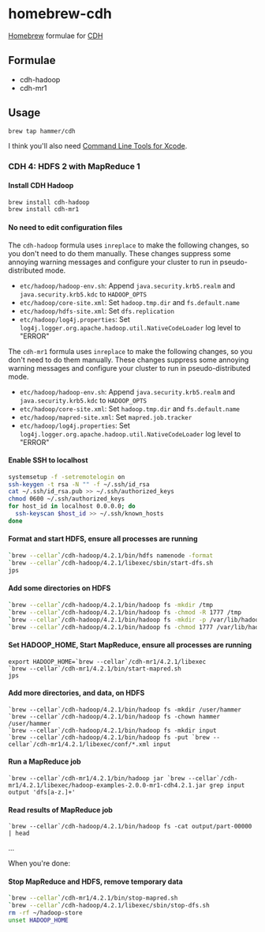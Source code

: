 homebrew-cdh
============

[Homebrew](http://mxcl.github.com/homebrew/) formulae for [CDH](http://www.cloudera.com/content/cloudera/en/products/cdh.html)

## Formulae
* cdh-hadoop
* cdh-mr1

## Usage

```bash
brew tap hammer/cdh
```

I think you'll also need [Command Line Tools for Xcode](http://developer.apple.com/downloads).

### CDH 4: HDFS 2 with MapReduce 1

#### Install CDH Hadoop

```bash
brew install cdh-hadoop
brew install cdh-mr1
```

#### No need to edit configuration files

The `cdh-hadoop` formula uses `inreplace` to make the following changes, so you don't need to do them manually. These changes suppress some annoying warning messages and configure your cluster to run in pseudo-distributed mode.
* `etc/hadoop/hadoop-env.sh`: Append `java.security.krb5.realm` and `java.security.krb5.kdc` to `HADOOP_OPTS`
* `etc/hadoop/core-site.xml`: Set `hadoop.tmp.dir` and `fs.default.name`
* `etc/hadoop/hdfs-site.xml`: Set `dfs.replication`
* `etc/hadoop/log4j.properties`: Set `log4j.logger.org.apache.hadoop.util.NativeCodeLoader` log level to "ERROR"

The `cdh-mr1` formula uses `inreplace` to make the following changes, so you don't need to do them manually. These changes suppress some annoying warning messages and configure your cluster to run in pseudo-distributed mode.
* `etc/hadoop/hadoop-env.sh`: Append `java.security.krb5.realm` and `java.security.krb5.kdc` to `HADOOP_OPTS`
* `etc/hadoop/core-site.xml`: Set `hadoop.tmp.dir` and `fs.default.name`
* `etc/hadoop/mapred-site.xml`: Set `mapred.job.tracker`
* `etc/hadoop/log4j.properties`: Set `log4j.logger.org.apache.hadoop.util.NativeCodeLoader` log level to "ERROR"

#### Enable SSH to localhost
```bash
systemsetup -f -setremotelogin on
ssh-keygen -t rsa -N "" -f ~/.ssh/id_rsa
cat ~/.ssh/id_rsa.pub >> ~/.ssh/authorized_keys
chmod 0600 ~/.ssh/authorized_keys
for host_id in localhost 0.0.0.0; do
  ssh-keyscan $host_id >> ~/.ssh/known_hosts
done
```

#### Format and start HDFS, ensure all processes are running
```bash
`brew --cellar`/cdh-hadoop/4.2.1/bin/hdfs namenode -format
`brew --cellar`/cdh-hadoop/4.2.1/libexec/sbin/start-dfs.sh
jps
```

#### Add some directories on HDFS
```bash
`brew --cellar`/cdh-hadoop/4.2.1/bin/hadoop fs -mkdir /tmp
`brew --cellar`/cdh-hadoop/4.2.1/bin/hadoop fs -chmod -R 1777 /tmp
`brew --cellar`/cdh-hadoop/4.2.1/bin/hadoop fs -mkdir -p /var/lib/hadoop-hdfs/cache/mapred/mapred/staging
`brew --cellar`/cdh-hadoop/4.2.1/bin/hadoop fs -chmod 1777 /var/lib/hadoop-hdfs/cache/mapred/mapred/staging
```

#### Set HADOOP_HOME, Start MapReduce, ensure all processes are running
```brew
export HADOOP_HOME=`brew --cellar`/cdh-mr1/4.2.1/libexec
`brew --cellar`/cdh-mr1/4.2.1/bin/start-mapred.sh
jps
```

#### Add more directories, and data, on HDFS
```brew
`brew --cellar`/cdh-hadoop/4.2.1/bin/hadoop fs -mkdir /user/hammer
`brew --cellar`/cdh-hadoop/4.2.1/bin/hadoop fs -chown hammer /user/hammer
`brew --cellar`/cdh-hadoop/4.2.1/bin/hadoop fs -mkdir input
`brew --cellar`/cdh-hadoop/4.2.1/bin/hadoop fs -put `brew --cellar`/cdh-mr1/4.2.1/libexec/conf/*.xml input
```

#### Run a MapReduce job
```brew
`brew --cellar`/cdh-mr1/4.2.1/bin/hadoop jar `brew --cellar`/cdh-mr1/4.2.1/libexec/hadoop-examples-2.0.0-mr1-cdh4.2.1.jar grep input output 'dfs[a-z.]+'
```

#### Read results of MapReduce job
```brew
`brew --cellar`/cdh-hadoop/4.2.1/bin/hadoop fs -cat output/part-00000 | head
```

...

When you're done:

#### Stop MapReduce and HDFS, remove temporary data
```bash
`brew --cellar`/cdh-mr1/4.2.1/bin/stop-mapred.sh
`brew --cellar`/cdh-hadoop/4.2.1/libexec/sbin/stop-dfs.sh
rm -rf ~/hadoop-store
unset HADOOP_HOME
```